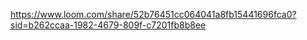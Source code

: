 https://www.loom.com/share/52b76451cc064041a8fb15441696fca0?sid=b262ccaa-1982-4679-809f-c7201fb8b8ee
